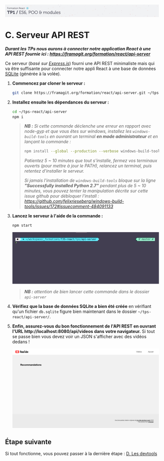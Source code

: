 <img src="images/readme/header-small.jpg" >

# C. Serveur API REST <!-- omit in toc -->

_**Durant les TPs nous aurons à connecter notre application React à une API REST fournie ici : https://framagit.org/formation/react/api-server**_

Ce serveur (_basé sur [Express.js](http://expressjs.com/)_) fourni une API REST minimaliste mais qui va être suffisante pour connecter notre appli React à une base de données [SQLite](https://sqlite.org/index.html) (générée à la volée).

1. **Commencez par cloner le serveur :**
	```bash
	git clone https://framagit.org/formation/react/api-server.git ~/tps-react/api-server
	```
2. **Installez ensuite les dépendances du serveur :**
	```bash
	cd ~/tps-react/api-server
	npm i
	```

	> _**NB :** Si cette commande déclenche une erreur en rapport avec node-gyp et que vous êtes sur windows, installez les `windows-build-tools` en ouvrant un terminal **en mode administrateur** et en lançant la commande :_
	> ```bash
	> npm install --global --production --verbose windows-build-tools
	> ```
	>
	> _Patientez 5 ~ 10 minutes que tout s'installe, fermez vos terminaux ouverts (pour mettre à jour le PATH), relancez un terminal, puis retentez d'installer le serveur._
	>
	> _Si jamais l'installation de `windows-build-tools` bloque sur la ligne **"Successfully installed Python 2.7"** pendant plus de 5 ~ 10 minutes, vous pouvez tenter la manipulation décrite sur cette issue github pour débloquer l'install : https://github.com/felixrieseberg/windows-build-tools/issues/172#issuecomment-484091133_

3. **Lancez le serveur à l'aide de la commande :**
	```bash
	npm start
	```

	<img src="images/readme/npm-start.gif" />

	> _**NB :** attention de bien lancer cette commande dans le dossier `api-server`_

4. **Vérifiez que la base de données SQLite a bien été créée** en vérifiant qu'un fichier `db.sqlite` figure bien maintenant dans le dossier `~/tps-react/api-server/`.

5. **Enfin, assurez-vous du bon fonctionnement de l'API REST en ouvrant l'URL http://localhost:8080/api/videos dans votre navigateur.** Si tout se passe bien vous devez voir un JSON s'afficher avec des vidéos dedans !

	<a href="images/screen/screen-01.png"><img src="images/readme/screen-01.png" ></a>

## Étape suivante <!-- omit in toc -->
Si tout fonctionne, vous pouvez passer à la dernière étape : [D. Les devtools](D-devtools.md)